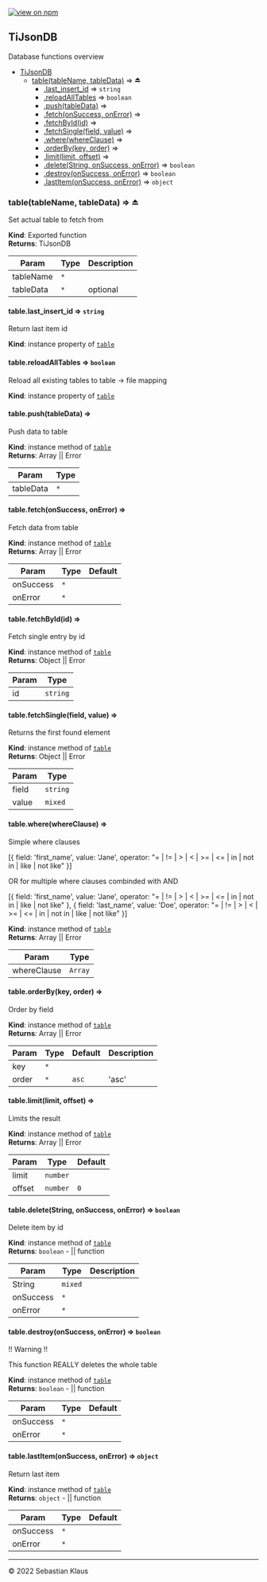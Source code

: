 [![view on npm](http://img.shields.io/npm/v/example.svg)](https://www.npmjs.org/package/example)

<a name="module_TiJsonDB"></a>

## TiJsonDB
Database functions overview


* [TiJsonDB](#module_TiJsonDB)
    * [table(tableName, tableData)](#exp_module_TiJsonDB--table) ⇒ ⏏
        * [.last_insert_id](#module_TiJsonDB--table+last_insert_id) ⇒ <code>string</code>
        * [.reloadAllTables](#module_TiJsonDB--table+reloadAllTables) ⇒ <code>boolean</code>
        * [.push(tableData)](#module_TiJsonDB--table+push) ⇒
        * [.fetch(onSuccess, onError)](#module_TiJsonDB--table+fetch) ⇒
        * [.fetchById(id)](#module_TiJsonDB--table+fetchById) ⇒
        * [.fetchSingle(field, value)](#module_TiJsonDB--table+fetchSingle) ⇒
        * [.where(whereClause)](#module_TiJsonDB--table+where) ⇒
        * [.orderBy(key, order)](#module_TiJsonDB--table+orderBy) ⇒
        * [.limit(limit, offset)](#module_TiJsonDB--table+limit) ⇒
        * [.delete(String, onSuccess, onError)](#module_TiJsonDB--table+delete) ⇒ <code>boolean</code>
        * [.destroy(onSuccess, onError)](#module_TiJsonDB--table+destroy) ⇒ <code>boolean</code>
        * [.lastItem(onSuccess, onError)](#module_TiJsonDB--table+lastItem) ⇒ <code>object</code>

<a name="exp_module_TiJsonDB--table"></a>

### table(tableName, tableData) ⇒ ⏏
Set actual table to fetch from

**Kind**: Exported function  
**Returns**: TiJsonDB  

| Param | Type | Description |
| --- | --- | --- |
| tableName | <code>\*</code> |  |
| tableData | <code>\*</code> | optional |

<a name="module_TiJsonDB--table+last_insert_id"></a>

#### table.last\_insert\_id ⇒ <code>string</code>
Return last item id

**Kind**: instance property of [<code>table</code>](#exp_module_TiJsonDB--table)  
<a name="module_TiJsonDB--table+reloadAllTables"></a>

#### table.reloadAllTables ⇒ <code>boolean</code>
Reload all existing tables to table -> file mapping

**Kind**: instance property of [<code>table</code>](#exp_module_TiJsonDB--table)  
<a name="module_TiJsonDB--table+push"></a>

#### table.push(tableData) ⇒
Push data to table

**Kind**: instance method of [<code>table</code>](#exp_module_TiJsonDB--table)  
**Returns**: Array || Error  

| Param | Type |
| --- | --- |
| tableData | <code>\*</code> | 

<a name="module_TiJsonDB--table+fetch"></a>

#### table.fetch(onSuccess, onError) ⇒
Fetch data from table

**Kind**: instance method of [<code>table</code>](#exp_module_TiJsonDB--table)  
**Returns**: Array || Error  

| Param | Type | Default |
| --- | --- | --- |
| onSuccess | <code>\*</code> | <code></code> | 
| onError | <code>\*</code> | <code></code> | 

<a name="module_TiJsonDB--table+fetchById"></a>

#### table.fetchById(id) ⇒
Fetch single entry by id

**Kind**: instance method of [<code>table</code>](#exp_module_TiJsonDB--table)  
**Returns**: Object || Error  

| Param | Type |
| --- | --- |
| id | <code>string</code> | 

<a name="module_TiJsonDB--table+fetchSingle"></a>

#### table.fetchSingle(field, value) ⇒
Returns the first found element

**Kind**: instance method of [<code>table</code>](#exp_module_TiJsonDB--table)  
**Returns**: Object || Error  

| Param | Type |
| --- | --- |
| field | <code>string</code> | 
| value | <code>mixed</code> | 

<a name="module_TiJsonDB--table+where"></a>

#### table.where(whereClause) ⇒
Simple where clauses

[{
 field: 'first_name',
 value: 'Jane',
 operator: "= | != | > | < | >= | <= | in | not in | like | not like"
}]

OR for multiple where clauses combinded with AND

[{
   field: 'first_name',
   value: 'Jane',
   operator: "= | != | > | < | >= | <= | in | not in | like | not like"
 },
 {
   field: 'last_name',
   value: 'Doe',
   operator: "= | != | > | < | >= | <= | in | not in | like | not like"
 }]

**Kind**: instance method of [<code>table</code>](#exp_module_TiJsonDB--table)  
**Returns**: Array || Error  

| Param | Type |
| --- | --- |
| whereClause | <code>Array</code> | 

<a name="module_TiJsonDB--table+orderBy"></a>

#### table.orderBy(key, order) ⇒
Order by field

**Kind**: instance method of [<code>table</code>](#exp_module_TiJsonDB--table)  
**Returns**: Array || Error  

| Param | Type | Default | Description |
| --- | --- | --- | --- |
| key | <code>\*</code> |  |  |
| order | <code>\*</code> | <code>asc</code> | 'asc' || 'desc' || 'rand' |

<a name="module_TiJsonDB--table+limit"></a>

#### table.limit(limit, offset) ⇒
Limits the result

**Kind**: instance method of [<code>table</code>](#exp_module_TiJsonDB--table)  
**Returns**: Array || Error  

| Param | Type | Default |
| --- | --- | --- |
| limit | <code>number</code> | <code></code> | 
| offset | <code>number</code> | <code>0</code> | 

<a name="module_TiJsonDB--table+delete"></a>

#### table.delete(String, onSuccess, onError) ⇒ <code>boolean</code>
Delete item by id

**Kind**: instance method of [<code>table</code>](#exp_module_TiJsonDB--table)  
**Returns**: <code>boolean</code> - || function  

| Param | Type | Description |
| --- | --- | --- |
| String | <code>mixed</code> | || Array id |
| onSuccess | <code>\*</code> |  |
| onError | <code>\*</code> |  |

<a name="module_TiJsonDB--table+destroy"></a>

#### table.destroy(onSuccess, onError) ⇒ <code>boolean</code>
!! Warning !! 

This function REALLY deletes the whole table

**Kind**: instance method of [<code>table</code>](#exp_module_TiJsonDB--table)  
**Returns**: <code>boolean</code> - || function  

| Param | Type | Default |
| --- | --- | --- |
| onSuccess | <code>\*</code> | <code></code> | 
| onError | <code>\*</code> | <code></code> | 

<a name="module_TiJsonDB--table+lastItem"></a>

#### table.lastItem(onSuccess, onError) ⇒ <code>object</code>
Return last item

**Kind**: instance method of [<code>table</code>](#exp_module_TiJsonDB--table)  
**Returns**: <code>object</code> - || function  

| Param | Type | Default |
| --- | --- | --- |
| onSuccess | <code>\*</code> | <code></code> | 
| onError | <code>\*</code> | <code></code> | 


* * *

&copy; 2022 Sebastian Klaus